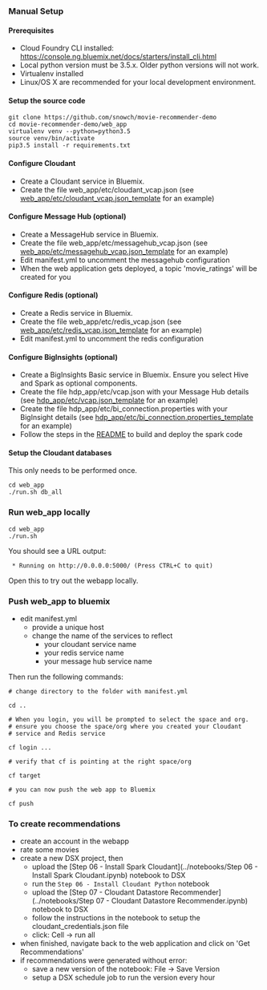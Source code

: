 ### Manual Setup

#### Prerequisites

- Cloud Foundry CLI installed: https://console.ng.bluemix.net/docs/starters/install_cli.html
- Local python version must be 3.5.x.  Older python versions will not work.
- Virtualenv installed
- Linux/OS X are recommended for your local development environment.

#### Setup the source code

```
git clone https://github.com/snowch/movie-recommender-demo
cd movie-recommender-demo/web_app
virtualenv venv --python=python3.5 
source venv/bin/activate
pip3.5 install -r requirements.txt
```

#### Configure Cloudant

 - Create a Cloudant service in Bluemix.
 - Create the file web_app/etc/cloudant_vcap.json (see [web_app/etc/cloudant_vcap.json_template](./web_app/etc/cloudant_vcap.json_template) for an example)
 
#### Configure Message Hub (optional)
 
 - Create a MessageHub service in Bluemix.
 - Create the file web_app/etc/messagehub_vcap.json (see [web_app/etc/messagehub_vcap.json_template](./web_app/etc/messagehub_vcap.json_template) for an example)
 - Edit manifest.yml to uncomment the messagehub configuration
 - When the web application gets deployed, a topic 'movie_ratings' will be created for you
 
#### Configure Redis (optional)
 
 - Create a Redis service in Bluemix.
 - Create the file web_app/etc/redis_vcap.json (see [web_app/etc/redis_vcap.json_template](./web_app/etc/redis_vcap.json_template) for an example)
 - Edit manifest.yml to uncomment the redis configuration
 
#### Configure BigInsights (optional)
 
 - Create a BigInsights Basic service in Bluemix.  Ensure you select Hive and Spark as optional components.
 - Create the file hdp_app/etc/vcap.json with your Message Hub details (see [hdp_app/etc/vcap.json_template](./hdp_app/etc/vcap.json_template) for an example)
 - Create the file hdp_app/etc/bi_connection.properties with your BigInsight details (see [hdp_app/etc/bi_connection.properties_template](./hdp_app/etc/bi_connection.properties_template) for an example)
 - Follow the steps in the [README](./hdp_app/README.md) to build and deploy the spark code


#### Setup the Cloudant databases

This only needs to be performed once.

```
cd web_app
./run.sh db_all
```

### Run web_app locally

```
cd web_app
./run.sh
```

You should see a URL output:

```
 * Running on http://0.0.0.0:5000/ (Press CTRL+C to quit)
```

Open this to try out the webapp locally.

### Push web_app to bluemix

 - edit manifest.yml
   - provide a unique host
   - change the name of the services to reflect
     - your cloudant service name
     - your redis service name
     - your message hub service name

Then run the following commands:

```
# change directory to the folder with manifest.yml

cd ..

# When you login, you will be prompted to select the space and org.
# ensure you choose the space/org where you created your Cloudant 
# service and Redis service 

cf login ...

# verify that cf is pointing at the right space/org

cf target

# you can now push the web app to Bluemix

cf push
```

### To create recommendations

 - create an account in the webapp
 - rate some movies
 - create a new DSX project, then
   - upload the [Step 06 - Install Spark Cloudant](../notebooks/Step 06 - Install Spark Cloudant.ipynb) notebook to DSX
   - run the `Step 06 - Install Cloudant Python` notebook 
   - upload the [Step 07 - Cloudant Datastore Recommender](../notebooks/Step 07 - Cloudant Datastore Recommender.ipynb) notebook to DSX
   - follow the instructions in the notebook to setup the cloudant_credentials.json file
   - click: Cell -> run all
 - when finished, navigate back to the web application and click on 'Get Recommendations'
 - if recommendations were generated without error:
    - save a new version of the notebook: File -> Save Version
    - setup a DSX schedule job to run the version every hour

